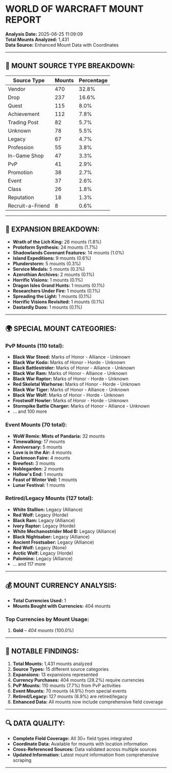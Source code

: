 # WORLD OF WARCRAFT MOUNT REPORT

**Analysis Date:** 2025-06-25 11:09:09  
**Total Mounts Analyzed:** 1,431  
**Data Source:** Enhanced Mount Data with Coordinates

---

## 🧮 MOUNT SOURCE TYPE BREAKDOWN:

| Source Type            | Mounts | Percentage |
|------------------------|--------|------------|
| Vendor                 |    470 |     32.8% |
| Drop                   |    237 |     16.6% |
| Quest                  |    115 |      8.0% |
| Achievement            |    112 |      7.8% |
| Trading Post           |     82 |      5.7% |
| Unknown                |     78 |      5.5% |
| Legacy                 |     67 |      4.7% |
| Profession             |     55 |      3.8% |
| In-Game Shop           |     47 |      3.3% |
| PvP                    |     41 |      2.9% |
| Promotion              |     38 |      2.7% |
| Event                  |     37 |      2.6% |
| Class                  |     26 |      1.8% |
| Reputation             |     18 |      1.3% |
| Recruit-a-Friend       |      8 |      0.6% |

---

## 🧭 EXPANSION BREAKDOWN:

- **Wrath of the Lich King:** 26 mounts (1.8%)
- **Protoform Synthesis:** 24 mounts (1.7%)
- **Shadowlands Covenant Features:** 14 mounts (1.0%)
- **Island Expeditions:** 9 mounts (0.6%)
- **Plunderstorm:** 5 mounts (0.3%)
- **Service Medals:** 5 mounts (0.3%)
- **Azerothian Archives:** 2 mounts (0.1%)
- **Horrific Visions:** 1 mounts (0.1%)
- **Dragon Isles Grand Hunts:** 1 mounts (0.1%)
- **Researchers Under Fire:** 1 mounts (0.1%)
- **Spreading the Light:** 1 mounts (0.1%)
- **Horrific Visions Revisited:** 1 mounts (0.1%)
- **Dastardly Duos:** 1 mounts (0.1%)

---

## 🌍 SPECIAL MOUNT CATEGORIES:

### **PvP Mounts (110 total):**
- **Black War Steed:** Marks of Honor - Alliance - Unknown
- **Black War Kodo:** Marks of Honor - Horde - Unknown
- **Black Battlestrider:** Marks of Honor - Alliance - Unknown
- **Black War Ram:** Marks of Honor - Alliance - Unknown
- **Black War Raptor:** Marks of Honor - Horde - Unknown
- **Red Skeletal Warhorse:** Marks of Honor - Horde - Unknown
- **Black War Tiger:** Marks of Honor - Alliance - Unknown
- **Black War Wolf:** Marks of Honor - Horde - Unknown
- **Frostwolf Howler:** Marks of Honor - Horde - Unknown
- **Stormpike Battle Charger:** Marks of Honor - Alliance - Unknown
- ... and 100 more

### **Event Mounts (70 total):**
- **WoW Remix: Mists of Pandaria:** 32 mounts
- **Timewalking:** 17 mounts
- **Anniversary:** 5 mounts
- **Love is in the Air:** 4 mounts
- **Darkmoon Faire:** 4 mounts
- **Brewfest:** 3 mounts
- **Noblegarden:** 2 mounts
- **Hallow's End:** 1 mounts
- **Feast of Winter Veil:** 1 mounts
- **Lunar Festival:** 1 mounts

### **Retired/Legacy Mounts (127 total):**
- **White Stallion:** Legacy (Alliance)
- **Red Wolf:** Legacy (Horde)
- **Black Ram:** Legacy (Alliance)
- **Ivory Raptor:** Legacy (Horde)
- **White Mechanostrider Mod B:** Legacy (Alliance)
- **Black Nightsaber:** Legacy (Alliance)
- **Ancient Frostsaber:** Legacy (Alliance)
- **Red Wolf:** Legacy (None)
- **Arctic Wolf:** Legacy (Horde)
- **Palomino:** Legacy (Alliance)
- ... and 117 more

---

## 💰 MOUNT CURRENCY ANALYSIS:

- **Total Currencies Used:** 1 
- **Mounts Bought with Currencies:** 404 mounts  

### Top Currencies by Mount Usage:

1. **Gold** – *404 mounts* (100.0%)

---

## 📌 NOTABLE FINDINGS:

1. **Total Mounts:** 1,431 mounts analyzed
2. **Source Types:** 15 different source categories
3. **Expansions:** 13 expansions represented
4. **Currency Purchases:** 404 mounts (28.2%) require currencies
5. **PvP Mounts:** 110 mounts (7.7%) from PvP activities
6. **Event Mounts:** 70 mounts (4.9%) from special events
7. **Retired/Legacy:** 127 mounts (8.9%) are retired/legacy
8. **Enhanced Data:** All mounts now include comprehensive field coverage

---

## 🔍 DATA QUALITY:

- **Complete Field Coverage:** All 30+ field types integrated
- **Coordinate Data:** Available for mounts with location information
- **Cross-Referenced Sources:** Data validated across multiple sources
- **Updated Information:** Latest mount information from comprehensive scraping

---
